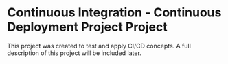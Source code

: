 # Continuous Integration - Continuous Deployment Project Project
This project was created to test and apply CI/CD concepts.
A full description of this project will be included later.
